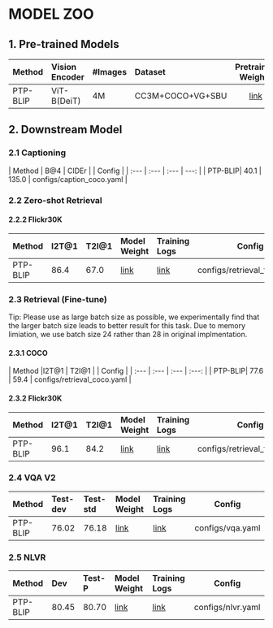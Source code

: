 # MODEL ZOO


## 1. Pre-trained Models

| Method | Vision Encoder  | #Images | Dataset   | Pretrained Weights |    Training Logs  |
| :---   | :--- | :--- | :---   |    :----:   |          :---: |
| PTP-BLIP| ViT-B(DeiT) | 4M   | CC3M+COCO+VG+SBU | [link](https://huggingface.co/sail/PTP/blob/main/Pretrain_concated_pred_4m.pth)      | [link](https://huggingface.co/sail/PTP/blob/main/4M_pretrain.txt)  |

## 2. Downstream Model


### 2.1 Captioning
| Method | B@4 | CIDEr | | Config    |
| :---   |  :---   | :---  |    ---: |
| PTP-BLIP| 40.1 | 135.0    | configs/caption_coco.yaml |


### 2.2 Zero-shot Retrieval

<!-- #### 2.2.1 COCO
| Method | I2T@1 | T2I@1 | Model Weight  | Training Logs | Config    |
| :---   |  :---   | :---  | :---   | :---  |          :---: |
| PTP-BLIP| 72.3 | 49.5 | [link](https://huggingface.co/sail/PTP/blob/main/zero_shot_coco_checkpoint_4m.pth)      | [link](https://huggingface.co/sail/PTP/blob/main/4M_ptp_coco_zero_shot.txt)      | configs/retrieval_coco.yaml  | -->


#### 2.2.2 Flickr30K

| Method |  I2T@1 | T2I@1 | Model Weight  | Training Logs | Config    |
| :---   |  :---   | :---  |  :---   | :---  |          :---: |
| PTP-BLIP| 86.4 | 67.0 |  [link](https://huggingface.co/sail/PTP/blob/main/zero_shot_coco_checkpoint_4m.pth)   | [link](https://huggingface.co/sail/PTP/blob/main/4M_ptp_flickr30k_zero_shot.txt)      | configs/retrieval_flickr.yaml  |


### 2.3 Retrieval (Fine-tune)

Tip: Please use as large batch size as possible, we experimentally find that the larger batch size leads to better result for this task. Due to memory limiation, we use batch size 24 rather than 28 in original implmentation.


#### 2.3.1 COCO
| Method |I2T@1 | T2I@1 | | Config    |
| :---   |  :---   | :---  |        :---: |
| PTP-BLIP| 77.6 | 59.4 | configs/retrieval_coco.yaml  |


#### 2.3.2 Flickr30K
| Method |I2T@1 | T2I@1 | Model Weight  | Training Logs | Config    |
| :---   | :---   | :---  |  :---   | :---  |          :---: |
| PTP-BLIP|  96.1 | 84.2 | [link](https://huggingface.co/sail/PTP/blob/main/flickr30k_ft_4m.pth)      | [link](https://huggingface.co/sail/PTP/blob/main/4M_ptp_flickr30k_ft.txt)      | configs/retrieval_flickr.yaml  |

### 2.4 VQA V2

| Method | Test-dev|Test-std |Model Weight  | Training Logs | Config    |
| :---   |  :---   | :---  | :---   | :---  |  :---: |
| PTP-BLIP| 76.02 | 76.18 | [link](https://huggingface.co/sail/PTP/blob/main/vqa_ft_4m.pth)      | [link](https://huggingface.co/sail/PTP/blob/main/4M_ptp_vqa_v2.txt)      | configs/vqa.yaml  |

### 2.5 NLVR

| Method | Dev| Test-P | Model Weight  | Training Logs | Config    |
| :---   |  :---   | :---  | :---   | :---  |          :---: |
| PTP-BLIP| 80.45 | 80.70 | [link](https://huggingface.co/sail/PTP/blob/main/nlvr_ft_4m.pth)      | [link](https://huggingface.co/sail/PTP/blob/main/4M_ptp_nlvr.txt)      | configs/nlvr.yaml  |